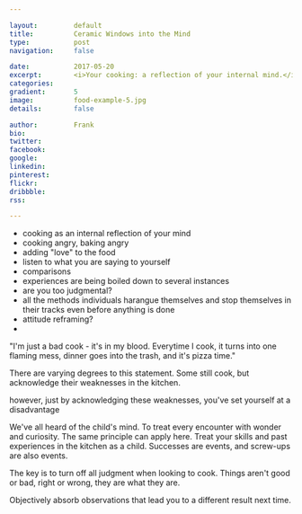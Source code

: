 ```yaml
---

layout:         default
title:          Ceramic Windows into the Mind
type:           post
navigation:     false

date:           2017-05-20
excerpt:        <i>Your cooking: a reflection of your internal mind.</i>
categories:     
gradient:       5
image:          food-example-5.jpg
details:        false

author:         Frank
bio:            
twitter:        
facebook:       
google:         
linkedin:       
pinterest:      
flickr:         
dribbble:       
rss:    

---
```


- cooking as an internal reflection of your mind
- cooking angry, baking angry
- adding "love" to the food
- listen to what you are saying to yourself
- comparisons
- experiences are being boiled down to several instances
- are you too judgmental?
- all the methods individuals harangue themselves and stop themselves in their tracks even before anything is done
- attitude reframing?
- 

"I'm just a bad cook - it's in my blood. Everytime I cook, it turns into one flaming mess, dinner goes into the trash, and it's pizza time."

There are varying degrees to this statement. Some still cook, but acknowledge their weaknesses in the kitchen.

however, just by acknowledging these weaknesses, you've set yourself at a disadvantage

We've all heard of the child's mind. To treat every encounter with wonder and curiosity. The same principle can apply here. Treat your skills and past experiences in the kitchen as a child. Successes are events, and screw-ups are also events.

The key is to turn off all judgment when looking to cook. Things aren't good or bad, right or wrong, they are what they are.

Objectively absorb observations that lead you to a different result next time.  

